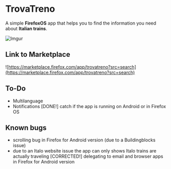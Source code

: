 TrovaTreno
==========

A simple __FirefoxOS__ app that helps you to find the information you need about __Italian trains__.

![Imgur](http://i.imgur.com/wHzNUt8.png)


Link to Marketplace
-------------------
![https://marketplace.firefox.com/app/trovatreno?src=search](https://marketplace.firefox.com/app/trovatreno?src=search)

To-Do
----
- Multilanguage
- Notifications
[DONE!] catch if the app is running on Android or in Firefox OS

Known bugs
----------
- scrolling bug in Firefox for Android version (due to a Buildingblocks issue)
- due to an Italo website issue the app can only shows Italo trains are actually traveling
[CORRECTED!] delegating to email and browser apps in Firefox for Android version
